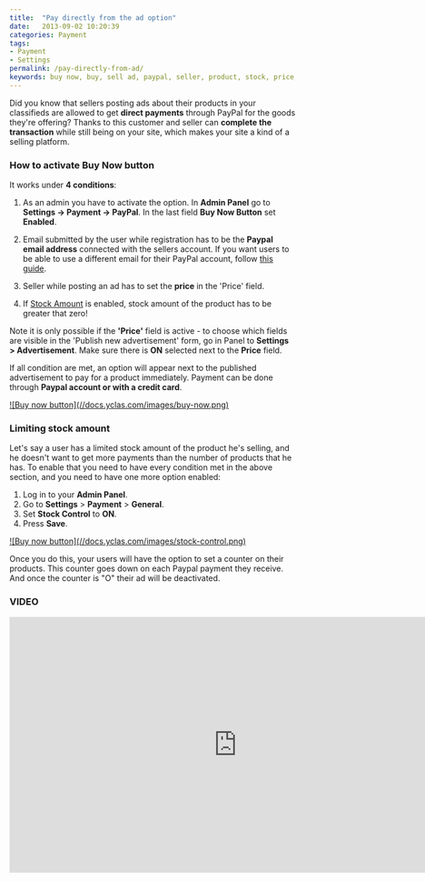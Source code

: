```yaml
---
title:  "Pay directly from the ad option"
date:   2013-09-02 10:20:39
categories: Payment
tags: 
- Payment
- Settings
permalink: /pay-directly-from-ad/
keywords: buy now, buy, sell ad, paypal, seller, product, stock, price, sell, transaction, payment
---
```

Did you know that sellers posting ads about their products in your classifieds are allowed to get **direct payments** through PayPal for the goods they're offering? Thanks to this customer and seller can **complete the transaction** while still being on your site, which makes your site a kind of a selling platform. 

### How to activate Buy Now button

It works under **4 conditions**:

1. As an admin you have to activate the option. In **Admin Panel** go to **Settings -> Payment -> PayPal**. In the last field **Buy Now Button** set **Enabled**.

2. Email submitted by the user while registration has to be the **Paypal email address** connected with the sellers account. If you want users to be able to use a different email for their PayPal account, follow [this guide](http://docs.yclas.com/paypal-email-for-sellers/).

3. Seller while posting an ad has to set the **price** in the 'Price' field. 

4. If [Stock Amount](http://docs.yclas.com/pay-directly-from-ad/#limiting-stock-amount) is enabled, stock amount of the product has to be greater that zero! 

Note it is only possible if the **'Price'** field is active - to choose which fields are visible in the 'Publish new advertisement' form, go in Panel to **Settings > Advertisement**. Make sure there is **ON** selected next to the **Price** field.

If all condition are met, an option will appear next to the published advertisement to pay for a product immediately. Payment can be done through **Paypal account or with a credit card**.

<a href="//docs.yclas.com/images/buy-now.png" class="thumbnail gallery-item" data-gallery>
![Buy now button](//docs.yclas.com/images/buy-now.png)
</a>

### Limiting stock amount

Let's say a user has a limited stock amount of the product he's selling, and he doesn't want to get more payments than the number of products that he has. To enable that you need to have every condition met in the above section, and you need to have one more option enabled:

1. Log in to your **Admin Panel**.
2. Go to **Settings** > **Payment** > **General**. 
3. Set **Stock Control** to **ON**. 
4. Press **Save**.

<a href="//docs.yclas.com/images/stock-control.png" class="thumbnail gallery-item" data-gallery>
![Buy now button](//docs.yclas.com/images/stock-control.png)
</a>

Once you do this, your users will have the option to set a counter on their products. This counter goes down on each Paypal payment they receive. And once the counter is "O" their ad will be deactivated.


### VIDEO

<iframe width="800" height="450" src="https://www.youtube.com/embed/CQamQM-PqdE" frameborder="0" allowfullscreen></iframe>
